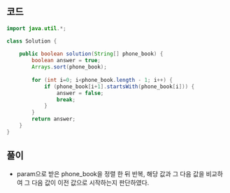 ## 코드
```java
import java.util.*;

class Solution {
    
    public boolean solution(String[] phone_book) {
        boolean answer = true;
        Arrays.sort(phone_book);
        
        for (int i=0; i<phone_book.length - 1; i++) {
            if (phone_book[i+1].startsWith(phone_book[i])) {
                answer = false;
                break;
            }
        }
        return answer;
    }
}
```

## 풀이
* param으로 받은 phone_book을 정렬 한 뒤 반복, 해당 값과 그 다음 값을 비교하여 그 다음 값이 이전 값으로 시작하는지 판단하였다.
